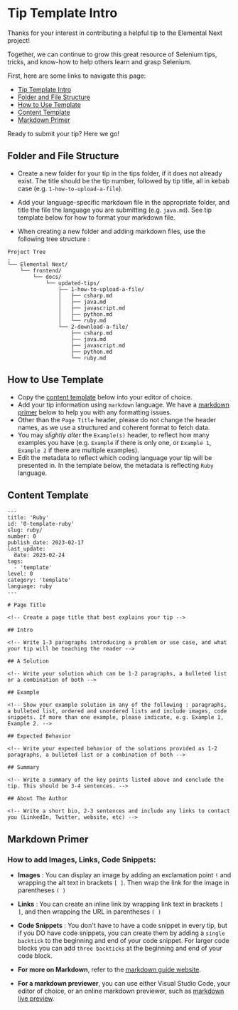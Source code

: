 # Tip Template Intro

Thanks for your interest in contributing a helpful tip to the Elemental Next project!

Together, we can continue to grow this great resource of Selenium tips, tricks, and know-how to help others learn and grasp Selenium.

First, here are some links to navigate this page:
- [Tip Template Intro](#tip-template-intro)
- [Folder and File Structure](#folder-and-file-structure)
- [How to Use Template](#how-to-use-template)
- [Content Template](#content-template)
- [Markdown Primer](#markdown-primer)

Ready to submit your tip? Here we go!

## Folder and File Structure

-  Create a new folder for your tip in the tips folder, if it does not already exist. The title should be the tip number, followed by tip title, all in kebab case (e.g. `1-how-to-upload-a-file`).

- Add your language-specific markdown file in the appropriate folder, and title the file the language you are submitting (e.g. `java.md`). See tip template below for how to format your markdown file.

-  When creating a new folder and adding markdown files, use the following tree structure :

```
Project Tree
.
└── Elemental Next/
    └── frontend/
        └── docs/
            └── updated-tips/
                ├── 1-how-to-upload-a-file/
                │   ├── csharp.md
                │   ├── java.md
                │   ├── javascript.md
                │   ├── python.md
                │   └── ruby.md
                └── 2-download-a-file/
                    ├── csharp.md
                    ├── java.md
                    ├── javascript.md
                    ├── python.md
                    └── ruby.md
```

## How to Use Template

- Copy the [content template](#content-template) below into your editor of choice.
- Add your tip information using `markdown` language. We have a [markdown primer](#markdown-primer) below to help you with any formatting issues.
-  Other than the `Page Title` header, please do not change the header names, as we use a structured and coherent format to fetch data.
-  You may _slightly alter_ the `Example(s)` header, to reflect how many examples you have (e.g. `Example` if there is only one, or `Example 1`, `Example 2` if there are multiple examples).
-  Edit the metadata to reflect which coding language your tip will be presented in. In the template below, the metadata is reflecting `Ruby` language.


## Content Template

```
---
title: 'Ruby'
id: '0-template-ruby'
slug: ruby/
number: 0
publish_date: 2023-02-17
last_update:
  date: 2023-02-24
tags:
  - 'template'
level: 0
category: 'template'
language: ruby
---

# Page Title

<!-- Create a page title that best explains your tip -->

## Intro

<!-- Write 1-3 paragraphs introducing a problem or use case, and what your tip will be teaching the reader -->

## A Solution

<!-- Write your solution which can be 1-2 paragraphs, a bulleted list or a combination of both -->

## Example

<!-- Show your example solution in any of the following : paragraphs, a bulleted list, ordered and unordered lists and include images, code snippets. If more than one example, please indicate, e.g. Example 1, Example 2. -->

## Expected Behavior

<!-- Write your expected behavior of the solutions provided as 1-2 paragraphs, a bulleted list or a combination of both -->

## Summary

<!-- Write a summary of the key points listed above and conclude the tip. This should be 3-4 sentences. -->

## About The Author

<!-- Write a short bio, 2-3 sentences and include any links to contact you (LinkedIn, Twitter, website, etc) -->

```

## Markdown Primer

### How to add Images, Links, Code Snippets:

- **Images** : You can display an image by adding an exclamation point `!` and wrapping the alt text in brackets `[ ]`. Then wrap the link for the image in parentheses `( )`	

- **Links** : You can create an inline link by wrapping link text in brackets `[ ]`, and then wrapping the URL in parentheses `( )`

- **Code Snippets** : You don't have to have a code snippet in every tip, but if you DO have code snippets, you can create them by adding a `single backtick` to the beginning and end of your code snippet. For larger code blocks you can add `three backticks` at the beginning and end of your code block.

- **For more on Markdown**, refer to the [markdown guide website](https://www.markdownguide.org/cheat-sheet).

- **For a markdown previewer**, you can use either Visual Studio Code, your editor of choice, or an online markdown previewer, such as [markdown live preview](https://markdownlivepreview.com/).


